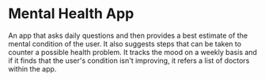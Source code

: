 # Mental Health App

An app that asks daily questions and then provides a best estimate of the mental condition of the user. It also suggests steps that can be taken to counter a possible health problem. It tracks the mood on a weekly basis and if it finds that the user's condition isn't improving, it refers a list of doctors within the app. 
